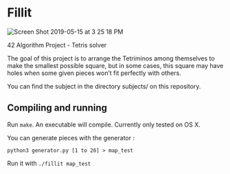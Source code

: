 # Fillit

![Screen Shot 2019-05-15 at 3 25 18 PM](https://user-images.githubusercontent.com/38796098/57779501-795b4d00-7726-11e9-959d-46703fe4fcb0.png)

42 Algorithm Project - Tetris solver

The goal of this project is to arrange the Tetriminos among themselves to make the smallest possible square, but in some cases, this square may have holes when some given pieces won’t fit perfectly with others.

You can find the subject in the directory subjects/ on this repository.

## Compiling and running

Run `make`. An executable will compile. Currently only tested on OS X.

You can generate pieces with the generator : 
```
python3 generator.py [1 to 26] > map_test
```

Run it with `./fillit map_test`
